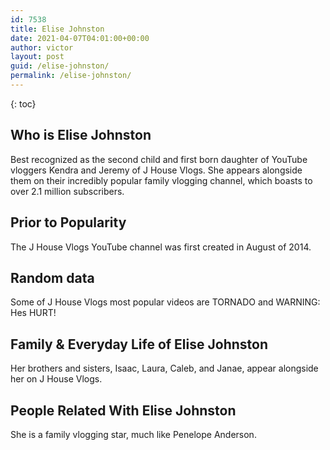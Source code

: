 ```yaml
---
id: 7538
title: Elise Johnston
date: 2021-04-07T04:01:00+00:00
author: victor
layout: post
guid: /elise-johnston/
permalink: /elise-johnston/
---
```



{: toc}


## Who is Elise Johnston



Best recognized as the second child and first born daughter of YouTube vloggers Kendra and Jeremy of J House Vlogs. She appears alongside them on their incredibly popular family vlogging channel, which boasts to over 2.1 million subscribers. 

                
                
                
## Prior to Popularity



The J House Vlogs YouTube channel was first created in August of 2014. 

                
                
                
## Random data



Some of J House Vlogs most popular videos are TORNADO and WARNING: Hes HURT! 

                
                
                
## Family & Everyday Life of Elise Johnston



Her brothers and sisters, Isaac, Laura, Caleb, and Janae, appear alongside her on J House Vlogs. 

                
                
                
## People Related With Elise Johnston



She is a family vlogging star, much like Penelope Anderson. 

                
              
            
          
          
          